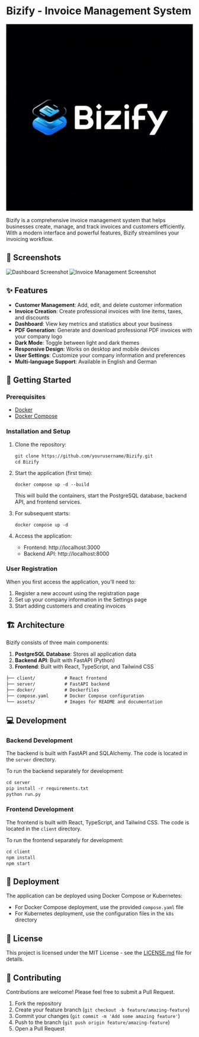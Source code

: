 # Bizify - Invoice Management System

![Bizify Logo](assets/logo.jpg)

Bizify is a comprehensive invoice management system that helps businesses create, manage, and track invoices and customers efficiently. With a modern interface and powerful features, Bizify streamlines your invoicing workflow.

## 📸 Screenshots

![Dashboard Screenshot](assets/screenshot-dashboard.png)
![Invoice Management Screenshot](assets/screenshot-invoices.png)

## ✨ Features

- **Customer Management**: Add, edit, and delete customer information
- **Invoice Creation**: Create professional invoices with line items, taxes, and discounts
- **Dashboard**: View key metrics and statistics about your business
- **PDF Generation**: Generate and download professional PDF invoices with your company logo
- **Dark Mode**: Toggle between light and dark themes
- **Responsive Design**: Works on desktop and mobile devices
- **User Settings**: Customize your company information and preferences
- **Multi-language Support**: Available in English and German

## 🚀 Getting Started

### Prerequisites

- [Docker](https://docs.docker.com/get-docker/)
- [Docker Compose](https://docs.docker.com/compose/install/)

### Installation and Setup

1. Clone the repository:
   ```
   git clone https://github.com/yourusername/Bizify.git
   cd Bizify
   ```

2. Start the application (first time):
   ```
   docker compose up -d --build
   ```

   This will build the containers, start the PostgreSQL database, backend API, and frontend services.

3. For subsequent starts:
   ```
   docker compose up -d
   ```

4. Access the application:
   - Frontend: http://localhost:3000
   - Backend API: http://localhost:8000

### User Registration

When you first access the application, you'll need to:

1. Register a new account using the registration page
2. Set up your company information in the Settings page
3. Start adding customers and creating invoices

## 🏗️ Architecture

Bizify consists of three main components:

1. **PostgreSQL Database**: Stores all application data
2. **Backend API**: Built with FastAPI (Python)
3. **Frontend**: Built with React, TypeScript, and Tailwind CSS

```
├── client/           # React frontend
├── server/           # FastAPI backend
├── docker/           # Dockerfiles
├── compose.yaml      # Docker Compose configuration
└── assets/           # Images for README and documentation
```

## 💻 Development

### Backend Development

The backend is built with FastAPI and SQLAlchemy. The code is located in the `server` directory.

To run the backend separately for development:

```
cd server
pip install -r requirements.txt
python run.py
```

### Frontend Development

The frontend is built with React, TypeScript, and Tailwind CSS. The code is located in the `client` directory.

To run the frontend separately for development:

```
cd client
npm install
npm start
```

## 🚢 Deployment

The application can be deployed using Docker Compose or Kubernetes:

- For Docker Compose deployment, use the provided `compose.yaml` file
- For Kubernetes deployment, use the configuration files in the `k8s` directory

## 📄 License

This project is licensed under the MIT License - see the [LICENSE.md](LICENSE.md) file for details.

## 🤝 Contributing

Contributions are welcome! Please feel free to submit a Pull Request.

1. Fork the repository
2. Create your feature branch (`git checkout -b feature/amazing-feature`)
3. Commit your changes (`git commit -m 'Add some amazing feature'`)
4. Push to the branch (`git push origin feature/amazing-feature`)
5. Open a Pull Request